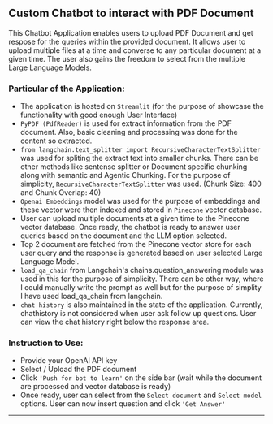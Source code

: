 ## Custom Chatbot to interact with PDF Document


This Chatbot Application enables users to upload PDF Document and get respose for the queries within the provided document. It allows user to upload multiple files at a time and converse to any particular document at a given time. The user also gains the freedom to select from the multiple Large Language Models. 


### Particular of the Application:
- The application is hosted on ```Streamlit``` (for the purpose of showcase the functionality with good enough User Interface)
- ```PyPDF (PdfReader)``` is used for extract information from the PDF document. Also, basic cleaning and processing was done for the content so extracted.
- ```from langchain.text_splitter import RecursiveCharacterTextSplitter``` was used for spliting the extract text into smaller chunks. There can be other methods like sentense splitter or Document specific chunking along with semantic and Agentic Chunking. For the purpose of simplicity, ```RecursiveCharacterTextSplitter``` was used. (Chunk Size: 400 and Chunk Overlap: 40)
- ```Openai Embeddings``` model was used for the purpose of embeddings and these vector were then indexed and stored in ```Pinecone``` vector database.
- User can upload multiple documents at a given time to the Pinecone vector database. Once ready, the chatbot is ready to answer user queries based on the document and the LLM option selected.
- Top 2 document are fetched from the Pinecone vector store for each user query and the response is generated based on user selected Large Language Model. 
- ```load_qa_chain``` from Langchain's chains.question_answering module was used in this for the purpose of simplicity. There can be other way, where I could manually write the prompt as well but for the purpose of simplity I have used load_qa_chain from langchain. 
- ```chat history``` is also maintained in the state of the application. Currently, chathistory is not considered when user ask follow up questions. User can view the chat history right below the response area. 




### Instruction to Use: 
- Provide your OpenAI API key
- Select / Upload the PDF document 
- Click ```'Push for bot to learn'``` on the side bar (wait while the document are processed and vector database is ready)
- Once ready, user can select from the  ```Select document``` and ```Select model``` options. User can now insert question and click ```'Get Answer'```

---